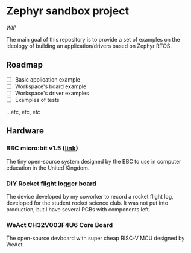 # Zephyr sandbox project

*WIP*

The main goal of this repository is to provide a set of examples on the ideology of building an application/drivers based on Zephyr RTOS.

## Roadmap

- [ ] Basic application example
- [ ] Workspace's board example
- [ ] Workspace's driver examples
- [ ] Examples of tests

...etc, etc, etc

## Hardware

### BBC micro:bit v1.5 ([link](https://tech.microbit.org/hardware/1-5-revision/))

The tiny open-source system designed by the BBC to use in computer education in the United Kingdom.

### DIY Rocket flight logger board

The device developed by my coworker to record a rocket flight log, developed for the student rocket science club. It was not put into production, but I have several PCBs with components left.

### WeAct CH32V003F4U6 Core Board

The open-source devboard with super cheap RISC-V MCU designed by WeAct.